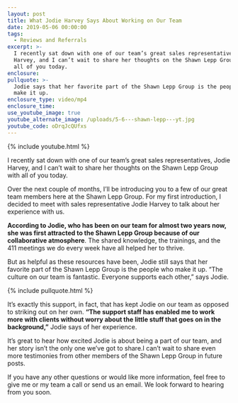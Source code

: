 ```yaml
---
layout: post
title: What Jodie Harvey Says About Working on Our Team
date: 2019-05-06 00:00:00
tags:
  - Reviews and Referrals
excerpt: >-
  I recently sat down with one of our team’s great sales representatives, Jodie
  Harvey, and I can’t wait to share her thoughts on the Shawn Lepp Group with
  all of you today.
enclosure:
pullquote: >-
  Jodie says that her favorite part of the Shawn Lepp Group is the people who
  make it up.
enclosure_type: video/mp4
enclosure_time:
use_youtube_image: true
youtube_alternate_image: /uploads/5-6---shawn-lepp---yt.jpg
youtube_code: oDrqJcQUfxs
---
```


{% include youtube.html %}

I recently sat down with one of our team’s great sales representatives, Jodie Harvey, and I can’t wait to share her thoughts on the Shawn Lepp Group with all of you today.

Over the next couple of months, I’ll be introducing you to a few of our great team members here at the Shawn Lepp Group. For my first introduction, I decided to meet with sales representative Jodie Harvey to talk about her experience with us.

**According to Jodie, who has been on our team for almost two years now, she was first attracted to the Shawn Lepp Group because of our collaborative atmosphere**. The shared knowledge, the trainings, and the 411 meetings we do every week have all helped her to thrive.

But as helpful as these resources have been, Jodie still says that her favorite part of the Shawn Lepp Group is the people who make it up. “The culture on our team is fantastic. Everyone supports each other,” says Jodie.

{% include pullquote.html %}

It’s exactly this support, in fact, that has kept Jodie on our team as opposed to striking out on her own. **“The support staff has enabled me to work more with clients without worry about the little stuff that goes on in the background,”** Jodie says of her experience.

It’s great to hear how excited Jodie is about being a part of our team, and her story isn’t the only one we’ve got to share.I can’t wait to share even more testimonies from other members of the Shawn Lepp Group in future posts.

If you have any other questions or would like more information, feel free to give me or my team a call or send us an email. We look forward to hearing from you soon.
